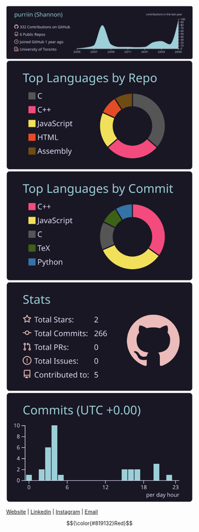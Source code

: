 

[![](https://raw.githubusercontent.com/purriin/purriin/main/profile-summary-card-output/rose_pine/0-profile-details.svg)](https://github.com/vn7n24fzkq/github-profile-summary-cards)
[![](https://raw.githubusercontent.com/purriin/purriin/main/profile-summary-card-output/rose_pine/1-repos-per-language.svg)](https://github.com/vn7n24fzkq/github-profile-summary-cards) [![](https://raw.githubusercontent.com/purriin/purriin/main/profile-summary-card-output/rose_pine/2-most-commit-language.svg)](https://github.com/vn7n24fzkq/github-profile-summary-cards)
[![](https://raw.githubusercontent.com/purriin/purriin/main/profile-summary-card-output/rose_pine/3-stats.svg)](https://github.com/vn7n24fzkq/github-profile-summary-cards) [![](https://raw.githubusercontent.com/purriin/purriin/main/profile-summary-card-output/rose_pine/4-productive-time.svg)](https://github.com/vn7n24fzkq/github-profile-summary-cards)

[Website](https://purriin.web.app/) | [Linkedin](linkedin.com/in/purriin) | [Instagram](https://www.instagram.com/purriin/) | [Email](mailto:v.joness1211@gmail.com)

$${\color{#819132}Red}$$
